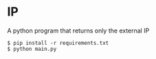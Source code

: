 # IP
A python program that returns only the external IP 

    $ pip install -r requirements.txt
    $ python main.py
